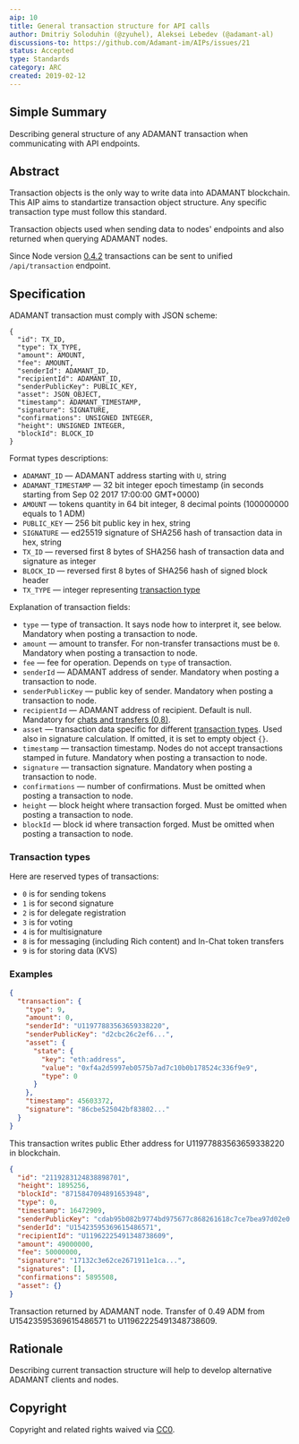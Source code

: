 ```yaml
---
aip: 10
title: General transaction structure for API calls
author: Dmitriy Soloduhin (@zyuhel), Aleksei Lebedev (@adamant-al)
discussions-to: https://github.com/Adamant-im/AIPs/issues/21
status: Accepted
type: Standards
category: ARC
created: 2019-02-12
---
```


## Simple Summary

Describing general structure of any ADAMANT transaction when communicating with API endpoints.

## Abstract
<!--A short (~200 word) description of the technical issue being addressed.-->

Transaction objects is the only way to write data into ADAMANT blockchain. This AIP aims to standartize transaction object structure. Any specific transaction type must follow this standard.

Transaction objects used when sending data to nodes' endpoints and also returned when querying ADAMANT nodes.

Since Node version [0.4.2](https://github.com/Adamant-im/adamant/releases/tag/v0.4.2) transactions can be sent to unified `/api/transaction` endpoint.

## Specification
<!--The technical specification should describe the syntax and semantics of any new feature. The specification should be detailed enough to allow competing, interoperable implementations for different platforms.-->

ADAMANT transaction must comply with JSON scheme:

```
{
  "id": TX_ID,
  "type": TX_TYPE,
  "amount": AMOUNT,
  "fee": AMOUNT,
  "senderId": ADAMANT_ID,
  "recipientId": ADAMANT_ID,
  "senderPublicKey": PUBLIC_KEY,
  "asset": JSON_OBJECT,
  "timestamp": ADAMANT_TIMESTAMP,
  "signature": SIGNATURE,
  "confirmations": UNSIGNED INTEGER,
  "height": UNSIGNED INTEGER,
  "blockId": BLOCK_ID
}

```

Format types descriptions:

- `ADAMANT_ID` — ADAMANT address starting with `U`, string
- `ADAMANT_TIMESTAMP` — 32 bit integer epoch timestamp (in seconds starting from Sep 02 2017 17:00:00 GMT+0000)
- `AMOUNT` — tokens quantity in 64 bit integer, 8 decimal points (100000000 equals to 1 ADM)
- `PUBLIC_KEY` — 256 bit public key in hex, string
- `SIGNATURE` — ed25519 signature of SHA256 hash of transaction data in hex, string
- `TX_ID` — reversed first 8 bytes of SHA256 hash of transaction data and signature as integer
- `BLOCK_ID` — reversed first 8 bytes of SHA256 hash of signed block header
- `TX_TYPE` — integer representing [transaction type](#transaction-types)

Explanation of transaction fields:

- `type` — type of transaction. It says node how to interpret it, see below. Mandatory when posting a transaction to node.
- `amount` — amount to transfer. For non-transfer transactions must be `0`. Mandatory when posting a transaction to node.
- `fee` — fee for operation. Depends on `type` of transaction.
- `senderId` — ADAMANT address of sender. Mandatory when posting a transaction to node.
- `senderPublicKey` — public key of sender. Mandatory when posting a transaction to node.
- `recipientId` — ADAMANT address of recipient. Default is null. Mandatory for [chats and transfers (0,8)](#transaction-types).
- `asset` — transaction data specific for different [transaction types](#transaction-types). Used also in signature calculation. If omitted, it is set to empty object `{}`.
- `timestamp` — transaction timestamp. Nodes do not accept transactions stamped in future. Mandatory when posting a transaction to node.
- `signature` — transaction signature. Mandatory when posting a transaction to node.
- `confirmations` — number of confirmations. Must be omitted when posting a transaction to node.
- `height` — block height where transaction forged. Must be omitted when posting a transaction to node.
- `blockId` — block id where transaction forged. Must be omitted when posting a transaction to node.

### Transaction types

Here are reserved types of transactions:

- `0` is for sending tokens
- `1` is for second signature
- `2` is for delegate registration
- `3` is for voting
- `4` is for multisignature
- `8` is for messaging (including Rich content) and In-Chat token transfers
- `9` is for storing data (KVS)

### Examples

``` json
{
  "transaction": {
    "type": 9,
    "amount": 0,
    "senderId": "U11977883563659338220",
    "senderPublicKey": "d2cbc26c2ef6...",
    "asset": {
      "state": {
        "key": "eth:address",
        "value": "0xf4a2d5997eb0575b7ad7c10b0b178524c336f9e9",
        "type": 0
      }
    },
    "timestamp": 45603372,
    "signature": "86cbe525042bf83802..."
  }
}

```

This transaction writes public Ether address for U11977883563659338220 in blockchain.

``` json
{
  "id": "2119283124838898701",
  "height": 1895256,
  "blockId": "8715847094891653948",
  "type": 0,
  "timestamp": 16472909,
  "senderPublicKey": "cdab95b082b9774bd975677c868261618c7ce7bea97d02e0...",
  "senderId": "U15423595369615486571",
  "recipientId": "U11962225491348738609",
  "amount": 49000000,
  "fee": 50000000,
  "signature": "17132c3e62ce2671911e1ca...",
  "signatures": [],
  "confirmations": 5895508,
  "asset": {}
}
```

Transaction returned by ADAMANT node. Transfer of 0.49 ADM from U15423595369615486571 to U11962225491348738609.

## Rationale

Describing current transaction structure will help to develop alternative ADAMANT clients and nodes.

## Copyright

Copyright and related rights waived via [CC0](https://creativecommons.org/publicdomain/zero/1.0/).
